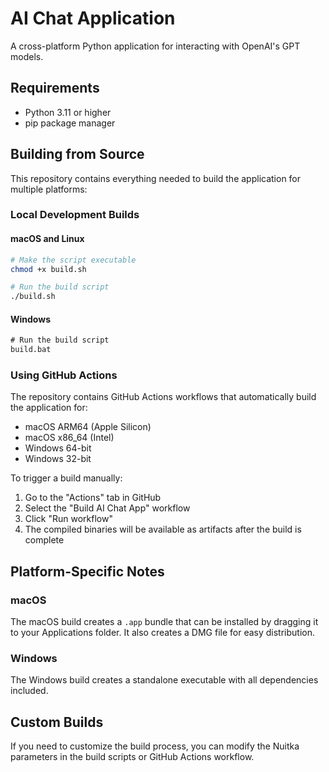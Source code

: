 # AI Chat Application

A cross-platform Python application for interacting with OpenAI's GPT models.

## Requirements

- Python 3.11 or higher
- pip package manager

## Building from Source

This repository contains everything needed to build the application for multiple platforms:

### Local Development Builds

#### macOS and Linux
```bash
# Make the script executable
chmod +x build.sh

# Run the build script
./build.sh
```

#### Windows
```cmd
# Run the build script
build.bat
```

### Using GitHub Actions

The repository contains GitHub Actions workflows that automatically build the application for:
- macOS ARM64 (Apple Silicon)
- macOS x86_64 (Intel)
- Windows 64-bit
- Windows 32-bit

To trigger a build manually:
1. Go to the "Actions" tab in GitHub
2. Select the "Build AI Chat App" workflow
3. Click "Run workflow"
4. The compiled binaries will be available as artifacts after the build is complete

## Platform-Specific Notes

### macOS

The macOS build creates a `.app` bundle that can be installed by dragging it to your Applications folder. It also creates a DMG file for easy distribution.

### Windows

The Windows build creates a standalone executable with all dependencies included.

## Custom Builds

If you need to customize the build process, you can modify the Nuitka parameters in the build scripts or GitHub Actions workflow. 